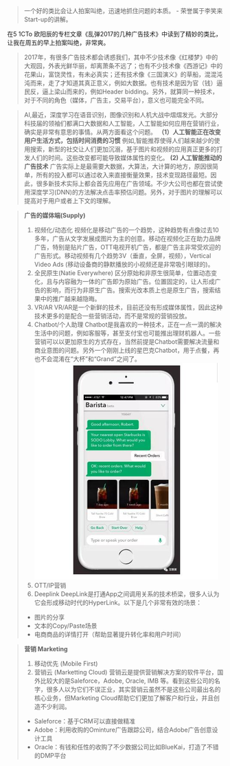 > 一个好的类比会让人拍案叫绝，迅速地抓住问题的本质。 - 荣誉属于李笑来 Start-up的讲解。

在5 1CTo 欧阳辰的专栏文章《乱弹2017的几种广告技术》中读到了精妙的类比，让我在周五的早上拍案叫绝，非常爽。

> 2017年，有很多广告技术都会诱惑我们，其中不少技术像《红楼梦》中的大观园，外表光鲜华丽，却离萧条不远了；也有不少技术像《西游记》中的花果山，富饶灵性，有未必真实；还有技术像《三国演义》的草船，混混沌沌而来，走了才知道其真正意义，例如大数据。也有技术是因为官（钱）逼民反，逼上梁山而来的，例如Header bidding。另外，就算同一种技术，对于不同的角色（媒体，广告主，交易平台），意义也可能完全不同。

> AI,最近，深度学习在语音识别，图像识别和人机大战中熠熠发光。大部分科技届的领袖们都满口大数据和人工智能，人工智能如何应用在营销行业，确实是非常有意思的事情。从两方面看这个问题。
> __（1）人工智能正在改变用户生活方式，包括时间消费的习惯__
> 例如,智能推荐使得人们越来越少的使用搜索，新型的社交让人们更加沉溺，基于图片和视频的应用真正更多的打发人们的时间。这些改变都可能导致媒体属性的变化。
> __(2) 人工智能推动的广告技术__
> 广告实际上是最需要大数据，大算法，大计算的地方，原因很简单，所有的投入都可以通过收入来直接衡量效果，技术变现路径最短。因此，很多新技术实际上都会首先应用在广告领域。不少大公司也都在尝试使用深度学习(DNN)的方法解决点击率预估问题。另外，对于图片的理解可以提高对于用户或者上下文的理解。

> __广告的媒体端(Supply)__
> 1. 视频化/动态化
> 视频化是移动广告的一个趋势，这种趋势有点像过去10多年，广告从文字发展成图片为主的创意。移动在视频化正在助力品牌广告，特别是贴片广告，OTT电视开机广告，都是广告主非常受欢迎的广告形式。移动视频有几个趋势3V（垂直，全屏，视频），Vertical Video Ads (移动设备商的静默播放的小视频还是非常吸引眼球的)。
> 2. 全民原生(Natie Everywhere)
> 区分原始和非原生很简单，位置动态变化，且与内容融为一体的广告即为原始广告。位置固定的，让人形成广告的影响，而行为非原生广告。搜索光改本质上也是原生广告，搜索结果中的推广越来越隐晦。
> 3. VR/AR
> VR/AR是一个新鲜的技术，目前还没有形成媒体属性，因此这种技术更多的是配合一些营销活动，而不是常规的营销投放。
> 4. Chatbot/个人助理
> Chatbot是我喜欢的一种技术，正在一点一滴的解决生活中的问题，例如客服等，甚至支付宝也可能推出理财机器人。一些营销可以以更加原生的方式存在，当然前提是Chatbot需要解决流量和商业意图的问题。另外一个刚刚上线的星巴克Chatbot，用于点餐，再也不会混淆在“大杯”和“Grand”之间了。
![alt text](https://github.com/bakerX/Diary/blob/master/images/chat-startbucks.jpg)
> 5. OTT/IP营销
> 6. Deeplink
> DeepLink是打通App之间调用关系的技术桥梁，很多人认为它会形成移动时代的HyperLink。以下是几个非常有效的场景：
> * 图片的分享
> * 文本的Copy/Paste场景
> * 电商商品的详情打开（帮助显著提升转化率和用户时间）

> __营销 Marketing__
> 1. 移动优先 (Mobile First)
> 2. 营销云 (Marketting Cloud)
> 营销云是提供营销解决方案的软件平台，国外比较大的是Saleforce，Adobe, Oracle, IMB 等。看到这些公司的名字，很多人以为它们不误正业，其实营销云虽然不是这些公司最出名的核心业务，但Marketing Cloud帮助它们更加了解客户和行业，并且创造不少利润。 
> * Saleforce：基于CRM可以直接做精准
> * Adobe：利用收购的Ominture广告跟踪公司，结合Adobe广告创意设计工具
> * Oracle：有钱和任性的收购了不少数据公司比如BlueKai，打造了不错的DMP平台
